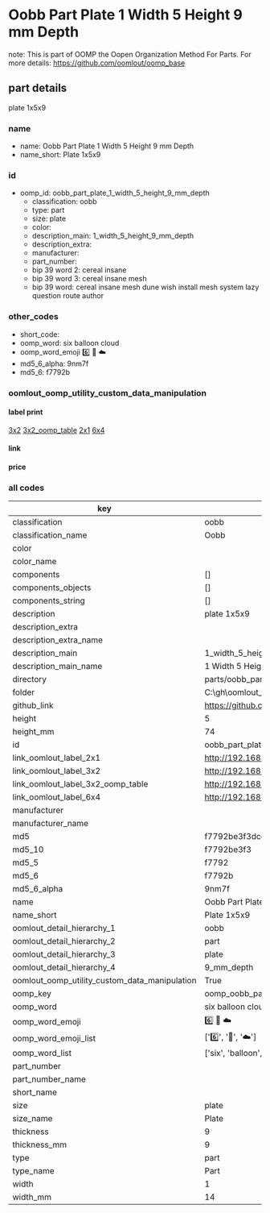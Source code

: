 # Oobb Part Plate 1 Width 5 Height 9 mm Depth  

note: This is part of OOMP the Oopen Organization Method For Parts. For more details: https://github.com/oomlout/oomp_base

##  part details
  



plate 1x5x9



### name
* name: Oobb Part Plate 1 Width 5 Height 9 mm Depth
* name_short: Plate 1x5x9 
### id
* oomp_id: oobb_part_plate_1_width_5_height_9_mm_depth
  * classification: oobb
  * type: part
  * size: plate
  * color: 
  * description_main: 1_width_5_height_9_mm_depth
  * description_extra: 
  * manufacturer: 
  * part_number: 
  * bip 39 word 2: cereal insane
  * bip 39 word 3: cereal insane mesh
  * bip 39 word: cereal insane mesh dune wish install mesh system lazy question route author

### other_codes
* short_code: 
* oomp_word: six balloon cloud
* oomp_word_emoji :six: :balloon: :cloud:
* md5_6_alpha: 9nm7f
* md5_6: f7792b






### oomlout_oomp_utility_custom_data_manipulation
#### label print
[3x2](http://192.168.1.245:1112/?label=oomp%209nm7f)
[3x2_oomp_table](http://192.168.1.108:1112/?label=oomp%209nm7f)
[2x1](http://192.168.1.242:1112/?label=oomp%209nm7f)
[6x4](http://192.168.1.55:1112/?label=oomp%209nm7f)    

#### link

                              

#### price







### all codes 
| key | value |  
| --- | --- |  
| classification | oobb |  
| classification_name | Oobb |  
| color |  |  
| color_name |  |  
| components | [] |  
| components_objects | [] |  
| components_string | [] |  
| description | plate 1x5x9 |  
| description_extra |  |  
| description_extra_name |  |  
| description_main | 1_width_5_height_9_mm_depth |  
| description_main_name | 1 Width 5 Height 9 mm Depth |  
| directory | parts/oobb_part_plate_1_width_5_height_9_mm_depth |  
| folder | C:\gh\oomlout_oobb_version_4_generated_parts\things\oobb_part_plate_1_width_5_height_9_mm_depth |  
| github_link | https://github.com/oomlout/oomlout_oomp_part_src/tree/main/parts/oobb_part_plate_1_width_5_height_9_mm_depth |  
| height | 5 |  
| height_mm | 74 |  
| id | oobb_part_plate_1_width_5_height_9_mm_depth |  
| link_oomlout_label_2x1 | http://192.168.1.242:1112/?label=oomp%209nm7f |  
| link_oomlout_label_3x2 | http://192.168.1.245:1112/?label=oomp%209nm7f |  
| link_oomlout_label_3x2_oomp_table | http://192.168.1.108:1112/?label=oomp%209nm7f |  
| link_oomlout_label_6x4 | http://192.168.1.55:1112/?label=oomp%209nm7f |  
| manufacturer |  |  
| manufacturer_name |  |  
| md5 | f7792be3f3dcd179d5fe4441179d392c |  
| md5_10 | f7792be3f3 |  
| md5_5 | f7792 |  
| md5_6 | f7792b |  
| md5_6_alpha | 9nm7f |  
| name | Oobb Part Plate 1 Width 5 Height 9 mm Depth |  
| name_short | Plate 1x5x9  |  
| oomlout_detail_hierarchy_1 | oobb |  
| oomlout_detail_hierarchy_2 | part |  
| oomlout_detail_hierarchy_3 | plate |  
| oomlout_detail_hierarchy_4 | 9_mm_depth |  
| oomlout_oomp_utility_custom_data_manipulation | True |  
| oomp_key | oomp_oobb_part_plate_1_width_5_height_9_mm_depth |  
| oomp_word | six balloon cloud |  
| oomp_word_emoji | :six: :balloon: :cloud: |  
| oomp_word_emoji_list | [':six:', ':balloon:', ':cloud:'] |  
| oomp_word_list | ['six', 'balloon', 'cloud'] |  
| part_number |  |  
| part_number_name |  |  
| short_name |  |  
| size | plate |  
| size_name | Plate |  
| thickness | 9 |  
| thickness_mm | 9 |  
| type | part |  
| type_name | Part |  
| width | 1 |  
| width_mm | 14 |  
